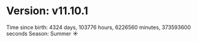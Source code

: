# Version: v11.10.1
Time since birth: 4324 days, 103776 hours, 6226560 minutes, 373593600 seconds
Season: Summer ☀️
